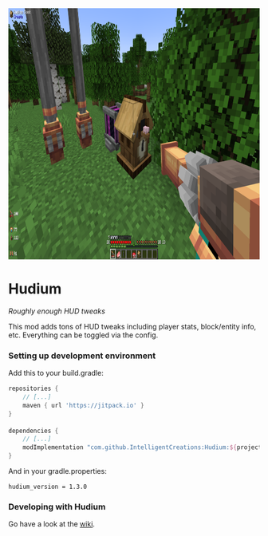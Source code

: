 <img src="nice_pic.png" width="960" height="504" alt="nice pic hahaye"/>

# Hudium

*Roughly enough HUD tweaks*

This mod adds tons of HUD tweaks including player stats, block/entity info, etc. Everything can be toggled via the config.

### Setting up development environment

Add this to your build.gradle:
```groovy
repositories {
	// [...]
	maven { url 'https://jitpack.io' }
}

dependencies {
	// [...]
	modImplementation "com.github.IntelligentCreations:Hudium:${project.hudium_version}"
}
```

And in your gradle.properties:
```properties
hudium_version = 1.3.0
```

### Developing with Hudium

Go have a look at the [wiki](https://github.com/IntelligentCreations/Hudium/wiki).
